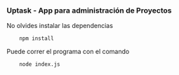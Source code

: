 ### Uptask - App para administración de Proyectos
No olvides instalar las dependencias
```
    npm install
```
Puede correr el programa con el comando
```
    node index.js
```